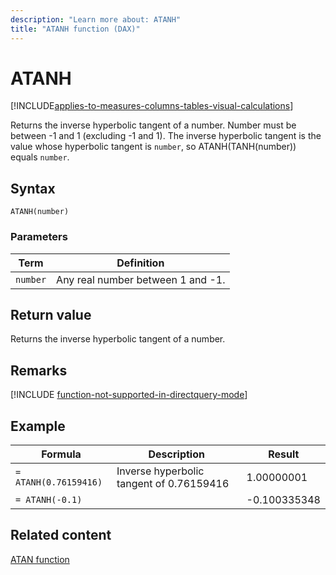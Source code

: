 ```yaml
---
description: "Learn more about: ATANH"
title: "ATANH function (DAX)"
---
```

# ATANH

[!INCLUDE[applies-to-measures-columns-tables-visual-calculations](includes/applies-to-measures-columns-tables-visual-calculations.md)]

Returns the inverse hyperbolic tangent of a number. Number must be between -1 and 1 (excluding -1 and 1). The inverse hyperbolic tangent is the value whose hyperbolic tangent is `number`, so ATANH(TANH(number)) equals `number`.

## Syntax

```dax
ATANH(number)
```

### Parameters

|Term|Definition|
|--------|--------------|
|`number`|Any real number between 1 and -1.|

## Return value

Returns the inverse hyperbolic tangent of a number.

## Remarks

[!INCLUDE [function-not-supported-in-directquery-mode](includes/function-not-supported-in-directquery-mode.md)]

## Example

|Formula|Description|Result|
|-----------|---------------|----------|
|`= ATANH(0.76159416)`|Inverse hyperbolic tangent of 0.76159416|1.00000001|
|`= ATANH(-0.1)`||-0.100335348|

## Related content

[ATAN function](atan-function-dax.md)
